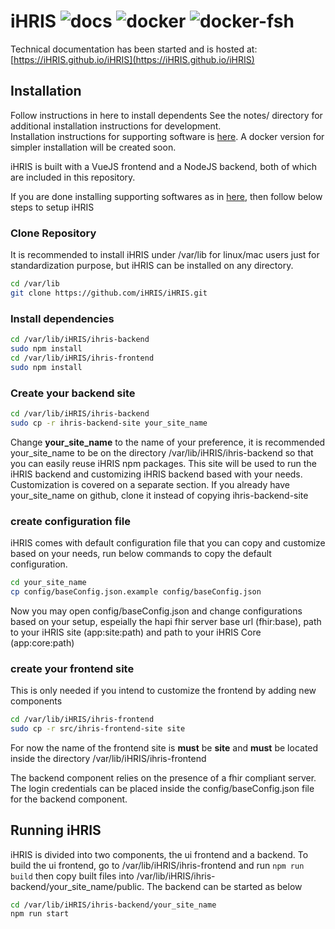 # iHRIS ![docs](https://github.com/iHRIS/iHRIS/workflows/docs/badge.svg) ![docker](https://github.com/iHRIS/iHRIS/workflows/docker/badge.svg) ![docker-fsh](https://github.com/iHRIS/iHRIS/workflows/docker-fsh/badge.svg)

Technical documentation has been started and is hosted at: [https://iHRIS.github.io/iHRIS](https://iHRIS.github.io/iHRIS)

## Installation
Follow instructions in here to install dependents
See the notes/ directory for additional installation instructions for development.  
Installation instructions for supporting software is [here](notes/install.md).
A docker version for simpler installation will be created soon.

iHRIS is built with a VueJS frontend and a NodeJS backend, both of which are included 
in this repository.

If you are done installing supporting softwares as in [here](notes/install.md), then follow below steps to setup iHRIS

### Clone Repository
It is recommended to install iHRIS under /var/lib for linux/mac users just for standardization purpose, but iHRIS can be installed on any directory.
```bash
cd /var/lib
git clone https://github.com/iHRIS/iHRIS.git
```

### Install dependencies
```bash
cd /var/lib/iHRIS/ihris-backend
sudo npm install
cd /var/lib/iHRIS/ihris-frontend
sudo npm install
```

### Create your backend site
```bash
cd /var/lib/iHRIS/ihris-backend
sudo cp -r ihris-backend-site your_site_name
```
Change **your_site_name** to the name of your preference, it is recommended your_site_name to be on the directory /var/lib/iHRIS/ihris-backend so that you can easily reuse iHRIS npm packages. This site will be used to run the iHRIS backend and customizing iHRIS backend based with your needs. Customization is covered on a separate section.
If you already have your_site_name on github, clone it instead of copying ihris-backend-site

### create configuration file
iHRIS comes with default configuration file that you can copy and customize based on your needs, run below commands to copy the default configuration.
```bash
cd your_site_name
cp config/baseConfig.json.example config/baseConfig.json
```
Now you may open config/baseConfig.json and change configurations based on your setup, espeially the hapi fhir server base url (fhir:base), path to your iHRIS site (app:site:path) and path to your iHRIS Core (app:core:path)

### create your frontend site
This is only needed if you intend to customize the frontend by adding new components
```bash
cd /var/lib/iHRIS/ihris-frontend
sudo cp -r src/ihris-frontend-site site
```
For now the name of the frontend site is **must** be **site** and **must** be located inside the directory /var/lib/iHRIS/ihris-frontend

The backend component relies on the presence of a fhir compliant server. 
The login credentials can be placed inside the config/baseConfig.json file for 
the backend component.

## Running iHRIS
iHRIS is divided into two components, the ui frontend and a backend. To build the 
ui frontend, go to /var/lib/iHRIS/ihris-frontend and run `npm run build` then copy built files into /var/lib/iHRIS/ihris-backend/your_site_name/public.
The backend can be started as below
```bash
cd /var/lib/iHRIS/ihris-backend/your_site_name
npm run start
```

